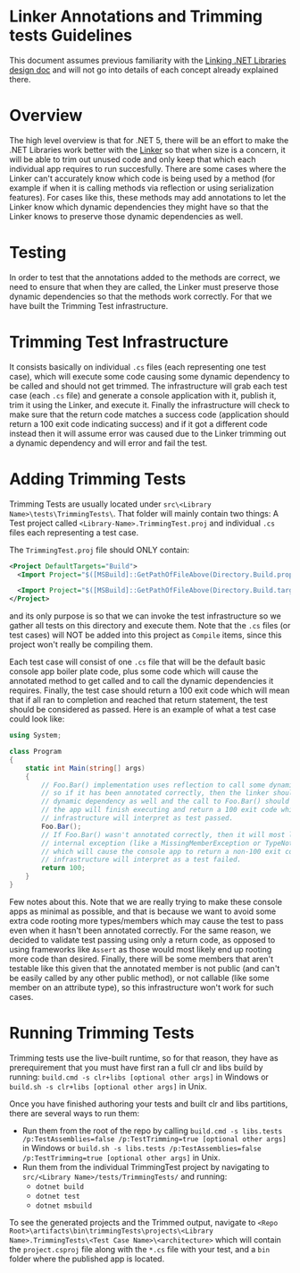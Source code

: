 Linker Annotations and Trimming tests Guidelines
================================================

This document assumes previous familiarity with the [Linking .NET Libraries design doc](https://github.com/dotnet/designs/blob/master/accepted/2020/linking-libraries.md) and will not go into details of each concept already explained there.

# Overview #

The high level overview is that for .NET 5, there will be an effort to make the .NET Libraries work better with the [Linker](https://github.com/mono/linker) so that when size is a concern, it will be able to trim out unused code and only keep that which each individual app requires to run succesfully. There are some cases where the Linker can't accurately know which code is being used by a method (for example if when it is calling methods via reflection or using serialization features). For cases like this, these methods may add annotations to let the Linker know which dynamic dependencies they might have so that the Linker knows to preserve those dynamic dependencies as well.

# Testing #

In order to test that the annotations added to the methods are correct, we need to ensure that when they are called, the Linker must preserve those dynamic dependencies so that the methods work correctly. For that we have built the Trimming Test infrastructure.

# Trimming Test Infrastructure #

It consists basically on individual `.cs` files (each representing one test case), which will execute some code causing some dynamic dependency to be called and should not get trimmed. The infrastructure will grab each test case (each `.cs` file) and generate a console application with it, publish it, trim it using the Linker, and execute it. Finally the infrastructure will check to make sure that the return code matches a success code (application should return a 100 exit code indicating success) and if it got a different code instead then it will assume error was caused due to the Linker trimming out a dynamic dependency and will error and fail the test.

# Adding Trimming Tests #

Trimming Tests are usually located under `src\<Library Name>\tests\TrimmingTests\`. That folder will mainly contain two things: A Test project called `<Library-Name>.TrimmingTest.proj` and individual `.cs` files each representing a test case.

The `TrimmingTest.proj` file should ONLY contain:
```xml
<Project DefaultTargets="Build">
  <Import Project="$([MSBuild]::GetPathOfFileAbove(Directory.Build.props))" />

  <Import Project="$([MSBuild]::GetPathOfFileAbove(Directory.Build.targets))" />
</Project>
```
and its only purpose is so that we can invoke the test infrastructure so we gather all tests on this directory and execute them. Note that the `.cs` files (or test cases) will NOT be added into this project as `Compile` items, since this project won't really be compiling them.

Each test case will consist of one `.cs` file that will be the default basic console app boiler plate code, plus some code which will cause the annotated method to get called and to call the dynamic dependencies it requires. Finally, the test case should return a 100 exit code which will mean that if all ran to completion and reached that return statement, the test should be considered as passed. Here is an example of what a test case could look like:
```c#
using System;

class Program
{
    static int Main(string[] args)
    {
        // Foo.Bar() implementation uses reflection to call some dynamic dependency
        // so if it has been annotated correctly, then the linker should keep that
        // dynamic dependency as well and the call to Foo.Bar() should succeed and 
        // the app will finish executing and return a 100 exit code which the Trimming
        // infrastructure will interpret as test passed.
        Foo.Bar();
        // If Foo.Bar() wasn't annotated correctly, then it will most likely throw some
        // internal exception (like a MissingMemberException or TypeNotFoundException)
        // which will cause the console app to return a non-100 exit code which the Trimming
        // infrastructure will interpret as a test failed.
        return 100;
    }
}
```
Few notes about this. Note that we are really trying to make these console apps as minimal as possible, and that is because we want to avoid some extra code rooting more types/members which may cause the test to pass even when it hasn't been annotated correctly. For the same reason, we decided to validate test passing using only a return code, as opposed to using frameworks like `Assert` as those would most likely end up rooting more code than desired. Finally, there will be some members that  aren't testable like this given that the annotated member is not public (and  can't be easily called by any other public method), or not callable (like some member on an attribute type), so this infrastructure won't work for such cases.

# Running Trimming Tests #

Trimming tests use the live-built runtime, so for that reason, they have as prerequirement that you must have first ran a full clr and libs build by running: `build.cmd -s clr+libs [optional other args]` in Windows or `build.sh -s clr+libs [optional other args]` in Unix.

Once you have finished authoring your tests and built clr and libs partitions, there are several ways to run them:

- Run them from the root of the repo by calling `build.cmd -s libs.tests /p:TestAssemblies=false /p:TestTrimming=true [optional other args]` in Windows or `build.sh -s libs.tests /p:TestAssemblies=false /p:TestTrimming=true [optional other args]` in Unix.
- Run them from the individual TrimmingTest project by navigating to `src/<Library Name>/tests/TrimmingTests/` and running:
    - `dotnet build`
    - `dotnet test`
    - `dotnet msbuild`

To see the generated projects and the Trimmed output, navigate to `<Repo Root>\artifacts\bin\trimmingTests\projects\<Library Name>.TrimmingTests\<Test Case Name>\<architecture>` which will contain the `project.csproj` file along with the `*.cs` file with your test, and a `bin` folder where the published app is located.